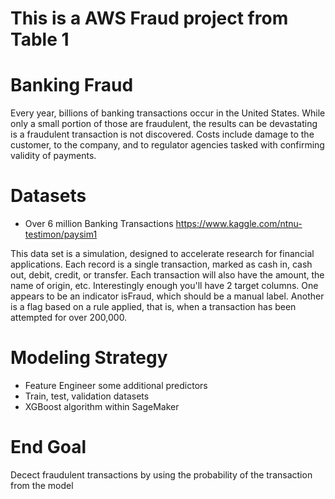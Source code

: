 # This is a AWS Fraud project from Table 1

# Banking Fraud
Every year, billions of banking transactions occur in the United States. While only a small portion of those are fraudulent, 
the results can be devastating is a fraudulent transaction is not discovered. Costs include damage to the customer, to the company,
and to regulator agencies tasked with confirming validity of payments.

# Datasets
- Over 6 million Banking Transactions
https://www.kaggle.com/ntnu-testimon/paysim1

This data set is a simulation, designed to accelerate research for financial applications. Each record is a single transaction, 
marked as cash in, cash out, debit, credit, or transfer. Each transaction will also have the amount, the name of origin, etc.
Interestingly enough you'll have 2 target columns. One appears to be an indicator isFraud, which should be a manual label.
Another is a flag based on a rule applied, that is, when a transaction has been attempted for over 200,000.


# Modeling Strategy
- Feature Engineer some additional predictors
- Train, test, validation datasets
- XGBoost algorithm within SageMaker

# End Goal
Decect fraudulent transactions by using the probability of the transaction from the model